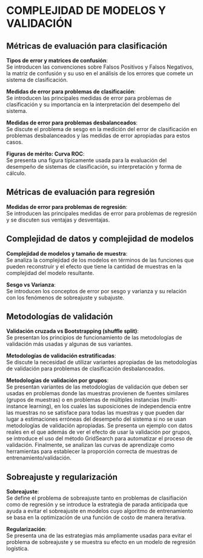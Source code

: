 # COMPLEJIDAD DE MODELOS Y VALIDACIÓN

## Métricas de evaluación para clasificación

**Tipos de error y matrices de confusión**: <br/> Se introducen las convenciones sobre Falsos Positivos y Falsos Negativos, la matriz de confusión y su uso en el análisis de los errores que comete un sistema de clasificación.

**Medidas de error para problemas de clasificación**: <br/> Se introducen las principales medidas de error para problemas de clasificación y su importancia en la interpretación del desempeño del sistema.

**Medidas de error para problemas desbalanceados**: <br/> Se discute el problema de sesgo en la medición del error de clasificación en problemas desbalanceados y las medidas de error apropiadas para estos casos.

**Figuras de mérito: Curva ROC**: <br/> Se presenta una figura típicamente usada para la evaluación del desempeño de sistemas de clasificación, su interpretación y forma de cálculo.


## Métricas de evaluación para regresión

**Medidas de error para problemas de regresión**: <br/> Se introducen las principales medidas de error para problemas de regresión y se discuten sus ventajas y desventajas.


## Complejidad de datos y complejidad de modelos

**Complejidad de modelos y tamaño de muestra**:  <br/> Se analiza la complejidad de los modelos en términos de las funciones que pueden reconstruir y el efecto que tiene la cantidad de muestras en la complejidad del modelo resultante.

**Sesgo vs Varianza**:  <br/> Se introducen los conceptos de error por sesgo y varianza y su relación con los fenómenos de sobreajuste y subajuste.


## Metodologías de validación

**Validación cruzada vs Bootstrapping (shuffle split)**: <br/> Se presentan los principios de funcionamiento de las metodologías de validación más usadas y algunas de sus variantes.

**Metodologías de validación estratificadas**: <br/> Se discute la necesidad de utilizar variantes apropiadas de las metodologías de validación para problemas de clasificación desbalanceados.

**Metodologías de validación por grupos**: <br/> Se presentan variantes de las metodologías de validación que deben ser usadas en problemas donde las muestras provienen de fuentes similares (grupos de muestras) o en problemas de múltiples instancias (multi-instance learning), en los cuales las suposiciones de independencia entre las muestras no se satisface para todas las muestras y que pueden dar lugar a estimaciones erróneas del desempeño del sistema si no se usan metodologías de validación apropiadas. Se presenta un ejemplo con datos reales en el que además de ver el efecto de usar la validación por grupos, se introduce el uso del método GridSearch para automatizar el proceso de validación. Finalmente, se analizan las curvas de aprendizaje como herramientas para establecer la proporción correcta de muestras de entrenamiento/validación.

## Sobreajuste y regularización

**Sobreajuste**: <br/> Se define el problema de sobreajuste tanto en problemas de clasifiación como de regresión y se introduce la estrategia de parada anticipada que ayuda a evitar el sobreajuste en modelos cuyo algoritmo de entrenamiento se basa en la optimización de una función de costo de manera iterativa.


**Regularización**:  <br/> Se presenta una de las estrategias más ampliamente usadas para evitar el problema de sobreajuste y se muestra su efecto en un modelo de regresión logística.

